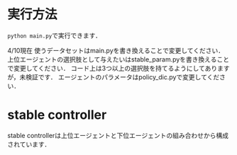 # 実行方法

`python main.py`で実行できます．

4/10現在
使うデータセットはmain.pyを書き換えることで変更してください．
上位エージェントの選択肢として与えたいはstable_param.pyを書き換えることで変更してください．
コード上は3つ以上の選択肢を持てるようにしてありますが，未検証です．
エージェントのパラメータはpolicy_dic.pyで変更してください．

# stable controller
stable controllerは上位エージェントと下位エージェントの組み合わせから構成されています．
